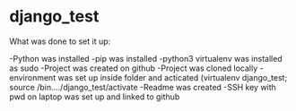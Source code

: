 # django_test
What was done to set it up:

-Python was installed
-pip was installed
-python3 virtualenv was installed as sudo
-Project was created on github
-Project was cloned locally
-environment was set up inside folder and acticated (virtualenv django_test; source /bin..../django_test/activate
-Readme was created
-SSH key with pwd on laptop was set up and linked to github

